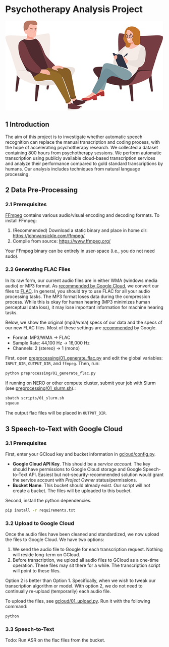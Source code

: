 # Psychotherapy Analysis Project

![Banner Image](doc/banner.png)

## 1 Introduction

The aim of this project is to investigate whether automatic speech recognition can replace
the manual transcription and coding process, with the hope of accelerating psychotherapy research.
We collected a dataset containing 800 hours from psychotherapy sessions.
We perform automatic transcription using publicly available cloud-based transcription
services and analyze their performance compared to gold standard
transcriptions by humans. Our analysis includes techniques from natural language processing.

## 2 Data Pre-Processing

### 2.1 Prerequisites
 [FFmpeg](https://www.ffmpeg.org/) contains various audio/visual
encoding and decoding formats. To install FFmpeg:

  1. (Recommended) Download a static binary and place in home dir: https://johnvansickle.com/ffmpeg/
  2. Compile from source: https://www.ffmpeg.org/
  
Your FFmpeg binary can be entirely in user-space (i.e., you do not need sudo).


### 2.2 Generating FLAC Files

In its raw form, our current audio files are in either WMA (windows media audio) or MP3
format. As [recommended by Google Cloud](https://cloud.google.com/speech-to-text/docs/best-practices),
we convert our files to [FLAC](https://en.wikipedia.org/wiki/FLAC). In general, you should try
to use FLAC for all your audio processing tasks. The MP3 format loses data during the compression
process. While this is okay for human hearing (MP3 minimizes human perceptual data loss),
it may lose important information for machine hearing tasks.

Below, we show the original (mp3/wma) specs of our data and the specs of our new FLAC files. 
Most of these settings are [recommended](https://cloud.google.com/speech-to-text/docs/best-practices) by Google.
* Format: MP3/WMA -> FLAC
* Sample Rate: 44,100 Hz -> 16,000 Hz
* Channels: 2 (stereo) -> 1 (mono)

First, open [preprocessing/01_generate_flac.py](preprocessing/01_generate_flac.py)
and edit the global variables: `INPUT_DIR`, `OUTPUT_DIR`, and `ffmpeg`. Then, run:

```bash
python preprocessing/01_generate_flac.py
```

If running on NERO or other compute cluster, submit your job with
Slurm (see [preprocessing/01_slurm.sh](preprocessing/01_slurm.sh)).:

```bash
sbatch scripts/01_slurm.sh
squeue
```

The output flac files will be placed in `OUTPUT_DIR`.

## 3 Speech-to-Text with Google Cloud

### 3.1 Prerequisites
First, enter your GCloud key and bucket information in [gcloud/config.py](gcloud/config.py).

- **Google Cloud API Key**. This should be a *service account*. The key should have permissions to Google Cloud storage and Google Speech-to-Text API. Easiest but not-security-recommended solution would grant the service account with *Project Owner* status/permissions.
- **Bucket Name**. This bucket should already exist. Our script will not create a bucket. The files will be uploaded to this bucket.

Second, install the python dependencies.
```bash
pip install -r requirements.txt
```

### 3.2 Upload to Google Cloud

Once the audio files have been cleaned and standardized, we now upload the files to Google Cloud. We have two options:
1. We send the audio file to Google for each transcription request. Nothing will reside long-term on GCloud.
2. Before transcription, we upload all audio files to GCloud as a one-time operation. These files may sit there for a while. The transcription script will point to these files.

Option 2 is better than Option 1. Specifically, when we wish to tweak our transcription algorithm or model. With option 2, we do not need to continually re-upload (temporarily) each audio file.

To upload the files, see [gcloud/01_upload.py](gcloud/01_upload.py). Run it with the following command:
```bash
python 
```

### 3.3 Speech-to-Text

Todo: Run ASR on the flac files from the bucket.
